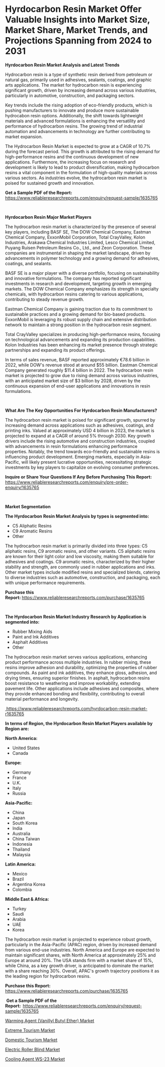 <p><h1>Hyrdocarbon Resin Market Offer Valuable Insights into Market Size, Market Share, Market Trends, and Projections Spanning from 2024 to 2031</h1></p><p><strong>Hyrdocarbon Resin Market Analysis and Latest Trends</strong></p>
<p><p>Hydrocarbon resin is a type of synthetic resin derived from petroleum or natural gas, primarily used in adhesives, sealants, coatings, and graphic arts applications. The market for hydrocarbon resin is experiencing significant growth, driven by increasing demand across various industries, particularly in automotive, construction, and packaging sectors. </p><p>Key trends include the rising adoption of eco-friendly products, which is pushing manufacturers to innovate and produce more sustainable hydrocabon resin options. Additionally, the shift towards lightweight materials and advanced formulations is enhancing the versatility and performance of hydrocarbon resins. The growing trend of industrial automation and advancements in technology are further contributing to market expansion.</p><p>The Hydrocarbon Resin Market is expected to grow at a CAGR of 10.7% during the forecast period. This growth is attributed to the rising demand for high-performance resins and the continuous development of new applications. Furthermore, the increasing focus on research and development is likely to lead to product diversification, making hydrocarbon resins a vital component in the formulation of high-quality materials across various sectors. As industries evolve, the hydrocarbon resin market is poised for sustained growth and innovation.</p></p>
<p><strong>Get a Sample PDF of the Report:&nbsp;</strong> <a href="https://www.reliableresearchreports.com/enquiry/request-sample/1635765">https://www.reliableresearchreports.com/enquiry/request-sample/1635765</a></p>
<p>&nbsp;</p>
<p><strong>Hyrdocarbon Resin Major Market Players</strong></p>
<p><p>The hydrocarbon resin market is characterized by the presence of several key players, including BASF SE, The DOW Chemical Company, Eastman Chemical Company, ExxonMobil Corporation, Total CrayValley, Kolon Industries, Arakawa Chemical Industries Limited, Lesco Chemical Limited, Puyang Ruisen Petroleum Resins Co., Ltd., and Zeon Corporation. These companies are instrumental in shaping the market landscape, driven by advancements in polymer technology and a growing demand for adhesives, coatings, and sealants.</p><p>BASF SE is a major player with a diverse portfolio, focusing on sustainability and innovative formulations. The company has reported significant investments in research and development, targeting growth in emerging markets. The DOW Chemical Company emphasizes its strength in specialty chemicals, with hydrocarbon resins catering to various applications, contributing to steady revenue growth.</p><p>Eastman Chemical Company is gaining traction due to its commitment to sustainable practices and a growing demand for bio-based products. ExxonMobil is leveraging its robust supply chain and extensive distribution network to maintain a strong position in the hydrocarbon resin segment. </p><p>Total CrayValley specializes in producing high-performance resins, focusing on technological advancements and expanding its production capabilities. Kolon Industries has been enhancing its market presence through strategic partnerships and expanding its product offerings.</p><p>In terms of sales revenue, BASF reported approximately €78.6 billion in 2022, while DOW's revenue stood at around $55 billion. Eastman Chemical Company generated roughly $11.4 billion in 2022. The hydrocarbon resin market is projected to grow due to rising demand across various industries, with an anticipated market size of $3 billion by 2028, driven by the continuous expansion of end-user applications and innovations in resin formulations.</p></p>
<p>&nbsp;</p>
<p><strong>What Are The Key Opportunities For Hyrdocarbon Resin Manufacturers?</strong></p>
<p><p>The hydrocarbon resin market is poised for significant growth, spurred by increasing demand across applications such as adhesives, coatings, and printing inks. Valued at approximately USD 4 billion in 2023, the market is projected to expand at a CAGR of around 5% through 2030. Key growth drivers include the rising automotive and construction industries, coupled with advancements in resin formulations enhancing performance properties. Notably, the trend towards eco-friendly and sustainable resins is influencing product development. Emerging markets, especially in Asia-Pacific, will likely present lucrative opportunities, necessitating strategic investments by key players to capitalize on evolving consumer preferences.</p></p>
<p><strong>Inquire or Share Your Questions If Any Before Purchasing This Report:</strong> <a href="https://www.reliableresearchreports.com/enquiry/pre-order-enquiry/1635765">https://www.reliableresearchreports.com/enquiry/pre-order-enquiry/1635765</a></p>
<p>&nbsp;</p>
<p><strong>Market Segmentation</strong></p>
<p><strong>The Hyrdocarbon Resin Market Analysis by types is segmented into:</strong></p>
<p><ul><li>C5 Aliphatic Resins</li><li>C9 Aromatic Resins</li><li>Other</li></ul></p>
<p><p>The hydrocarbon resin market is primarily divided into three types: C5 aliphatic resins, C9 aromatic resins, and other variants. C5 aliphatic resins are known for their light color and low viscosity, making them suitable for adhesives and coatings. C9 aromatic resins, characterized by their higher stability and strength, are commonly used in rubber applications and inks. Other market types include modified resins and specialized blends, catering to diverse industries such as automotive, construction, and packaging, each with unique performance requirements.</p></p>
<p><strong>Purchase this Report:&nbsp;</strong><a href="https://www.reliableresearchreports.com/purchase/1635765">https://www.reliableresearchreports.com/purchase/1635765</a></p>
<p>&nbsp;</p>
<p><strong>The Hyrdocarbon Resin Market Industry Research by Application is segmented into:</strong></p>
<p><ul><li>Rubber Mixing Aids</li><li>Paint and Ink Additives</li><li>Asphalt Additives</li><li>Other</li></ul></p>
<p><p>The hydrocarbon resin market serves various applications, enhancing product performance across multiple industries. In rubber mixing, these resins improve adhesion and durability, optimizing the properties of rubber compounds. As paint and ink additives, they enhance gloss, adhesion, and drying times, ensuring superior finishes. In asphalt, hydrocarbon resins boost resistance to weathering and improve workability, extending pavement life. Other applications include adhesives and composites, where they provide enhanced bonding and flexibility, contributing to overall material performance and longevity.</p></p>
<p><a href="https://www.reliableresearchreports.com/hyrdocarbon-resin-market-r1635765">&nbsp;https://www.reliableresearchreports.com/hyrdocarbon-resin-market-r1635765</a></p>
<p><strong>In terms of Region, the Hyrdocarbon Resin Market Players available by Region are:</strong></p>
<p>
    <p> <strong> North America: </strong>
        <ul>
            <li>United States</li>
            <li>Canada</li>
        </ul>
        </p> 
    <p> <strong> Europe: </strong>
        <ul>
            <li>Germany</li>
            <li>France</li>
            <li>U.K.</li>
            <li>Italy</li>
            <li>Russia</li>
        </ul>
        </p> 
    <p> <strong> Asia-Pacific: </strong>
        <ul>
            <li>China</li>
            <li>Japan</li>
            <li>South Korea</li>
            <li>India</li>
            <li>Australia</li>
            <li>China Taiwan</li>
            <li>Indonesia</li>
            <li>Thailand</li>
            <li>Malaysia</li>
        </ul>
        </p> 
    <p> <strong> Latin America: </strong>
        <ul>
            <li>Mexico</li>
            <li>Brazil</li>
            <li>Argentina Korea</li>
            <li>Colombia</li>
        </ul>
        </p> 
    <p> <strong> Middle East & Africa: </strong>
        <ul>
            <li>Turkey</li>
            <li>Saudi</li>
            <li>Arabia</li>
            <li>UAE</li>
            <li>Korea</li>
        </ul>
    </p>
    </p>
<p><p>The hydrocarbon resin market is projected to experience robust growth, particularly in the Asia-Pacific (APAC) region, driven by increased demand from various end-use industries. North America and Europe are expected to maintain significant shares, with North America at approximately 25% and Europe at around 20%. The USA stands firm with a market share of 15%, while China, as a key growth driver, is anticipated to dominate the market with a share reaching 30%. Overall, APAC's growth trajectory positions it as the leading region for hydrocarbon resins.</p></p>
<p><strong>Purchase this Report: </strong><a href="https://www.reliableresearchreports.com/purchase/1635765">https://www.reliableresearchreports.com/purchase/1635765</a></p>
<p>&nbsp;<strong>Get a Sample PDF of the Report:&nbsp;&nbsp;</strong><a href="https://www.reliableresearchreports.com/enquiry/request-sample/1635765">https://www.reliableresearchreports.com/enquiry/request-sample/1635765</a></p>
<p><strong></strong></p>
<p><p><a href="https://medium.com/@hbkybhsz19/warming-agent-vanillyl-butyl-ether-market-size-share-competitive-landscape-and-trend-analysis-316027b32c0d?postPublishedType=repub">Warming Agent (Vanillyl Butyl Ether) Market</a></p><p><a href="https://www.linkedin.com/pulse/emerging-opportunities-challenges-global-extreme-tourism-wkwae">Extreme Tourism Market</a></p><p><a href="https://www.linkedin.com/pulse/global-domestic-tourism-industry-types-applications-market-mp6se">Domestic Tourism Market</a></p><p><a href="https://issuu.com/reportprime-2/docs/electric-roller-blind-market-size-2_c5bc6ab69cff7f">Electric Roller Blind Market</a></p><p><a href="https://medium.com/@hbkybhsz19/global-perspectives-on-cooling-agent-ws-23-market-trends-challenges-and-forecast-2024-2031-c73e7ac3ed0e">Cooling Agent WS-23 Market</a></p></p>